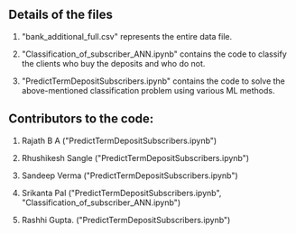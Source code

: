 ## Details of the files
1. "bank_additional_full.csv" represents the entire data file.

2. "Classification_of_subscriber_ANN.ipynb" contains the code to classify the clients who buy the deposits and who do not.

3. "PredictTermDepositSubscribers.ipynb" contains the code to solve the above-mentioned classification problem using various ML methods.
## Contributors to the code:
1. Rajath B A ("PredictTermDepositSubscribers.ipynb")

2. Rhushikesh Sangle ("PredictTermDepositSubscribers.ipynb")

3. Sandeep Verma ("PredictTermDepositSubscribers.ipynb")

4. Srikanta Pal ("PredictTermDepositSubscribers.ipynb", "Classification_of_subscriber_ANN.ipynb")

5. Rashhi Gupta. ("PredictTermDepositSubscribers.ipynb")

